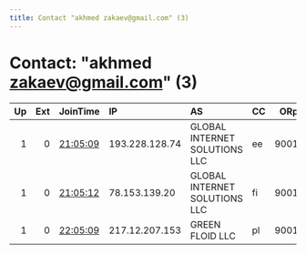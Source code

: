 ```yaml
---
title: Contact "akhmed zakaev@gmail.com" (3)
---
```


# Contact: "akhmed zakaev@gmail.com" (3)

|   Up |   Ext | JoinTime                                                                                              | IP             | AS                            | CC   |   ORp |   Dirp | OS    | Version   | Nickname          |   eFamMembers |
|-----:|------:|:------------------------------------------------------------------------------------------------------|:---------------|:------------------------------|:-----|------:|-------:|:------|:----------|:------------------|--------------:|
|    1 |     0 | [21:05:09](https://nusenu.github.io/OrNetStats/w/relay/AFABE7C2ED553E214684F8859E1FD0F932E26F40.html) | 193.228.128.74 | GLOBAL INTERNET SOLUTIONS LLC | ee   |  9001 |      0 | Linux | 0.4.5.16  | MEGA8888relays    |             1 |
|    1 |     0 | [21:05:12](https://nusenu.github.io/OrNetStats/w/relay/25A18BDF15CC2A41F32AA722475E39C10F20C23E.html) | 78.153.139.20  | GLOBAL INTERNET SOLUTIONS LLC | fi   |  9001 |      0 | Linux | 0.4.5.16  | MEG9Arelays       |             1 |
|    1 |     0 | [22:05:09](https://nusenu.github.io/OrNetStats/w/relay/1626D9A271AF038C5FF5665E9D32754887306509.html) | 217.12.207.153 | GREEN FLOID LLC               | pl   |  9001 |      0 | Linux | 0.4.5.16  | MEGA1234567relays |             1 |
